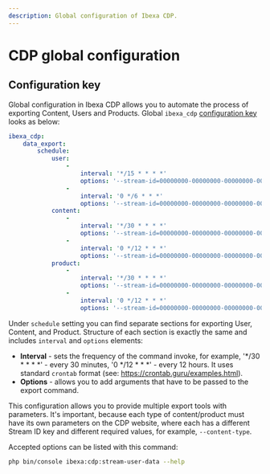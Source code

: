 ```yaml
---
description: Global configuration of Ibexa CDP.
---
```


# CDP global configuration

## Configuration key

Global configuration in Ibexa CDP allows you to automate the process of exporting Content, Users and Products.
Global `ibexa_cdp` [configuration key](configuration.md#configuration-files) looks as below:

```yaml
ibexa_cdp:
    data_export:
        schedule:
            user:
                -
                    interval: '*/15 * * * *'
                    options: '--stream-id=00000000-00000000-00000000-00000000 --user-content-type=user --no-draft'
                -
                    interval: '0 */6 * * *'
                    options: '--stream-id=00000000-00000000-00000000-00000000 --user-content-type=user --no-draft'
            content:
                -
                    interval: '*/30 * * * *'
                    options: '--stream-id=00000000-00000000-00000000-00000000 --content-type=article --no-draft'
                -
                    interval: '0 */12 * * *'
                    options: '--stream-id=00000000-00000000-00000000-00000000 --content-type=article --no-draft'
            product:
                -
                    interval: '*/30 * * * *'
                    options: '--stream-id=00000000-00000000-00000000-00000000 --product-type=computer --no-draft'
                -
                    interval: '0 */12 * * *'
                    options: '--stream-id=00000000-00000000-00000000-00000000 --product-type=computer --no-draft'
```

Under `schedule` setting you can find separate sections for exporting User, Content, and Product. 
Structure of each section is exactly the same and includes `interval` and `options` elements:

- **Interval** - sets the frequency of the command invoke, for example, '*/30 * * * *' - every 30 minutes, '0 */12 * * *' - every 12 hours. 
It uses standard `crontab` format (see: https://crontab.guru/examples.html).
- **Options** - allows you to add arguments that have to be passed to the export command.

This configuration allows you to provide multiple export tools with parameters. It's important, because each type of content/product must have its own parameters on the CDP website, where each has a different Stream ID key and different required values, for example, `--content-type`.

Accepted options can be listed with this command:

```bash
php bin/console ibexa:cdp:stream-user-data --help
```